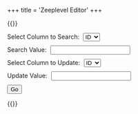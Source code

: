 +++
title = 'Zeeplevel Editor'
+++

{{<rawhtml>}}
<style>
    /* Ensure table and cells use the full width available */
    .gridjs-table {
        width: 100% !important;
        background-color: rgb(34, 34, 34);
        color: rgb(251, 199, 25);
    }

    /* Style the headers to support subscript properly */
    .gridjs-th {
        white-space: nowrap; /* Prevent text from wrapping */
        text-align: center;  /* Center align header text */
        min-width: 0px !important;
    }

    /* Style for subscript elements */
    .gridjs-th sub {
        font-size: 0.8em; /* Smaller font size for subscript */
        vertical-align: sub; /* Position subscript correctly */
    }

    /* Style for table cells */
    .gridjs-tr td {
        border: 1px solid #555555;
        white-space: nowrap; /* Prevent text from wrapping */
        overflow: hidden; /* Hide overflowing content */
        min-width: 0px !important;
    }

    .gridjs-tr td:hover {
        cursor: pointer;
        background-color: #777777;
    }

    /* Specific styles for the first 10 columns */
    .gridjs-tr td:nth-child(n+2):nth-child(-n+10) {
        max-width: 30px !important; /* Constrain the width */
        width: 30px;
        text-overflow: clip; /* Clip overflow text */
        padding-left: 2px;
        padding-right: 2px;
        font-size: 12px;
    }

    /* Center align text for columns starting from the 11th */
    .gridjs-tr td:nth-child(1), .gridjs-tr td:nth-child(n+11) {
        text-align: center;
        padding-left: 1px;
        padding-right: 1px;
    }

    .form-group {
        margin-bottom: 10px;
    }

    .form-group label {
        margin-right: 5px;
    }
</style>
<script src='https://unpkg.com/gridjs/dist/gridjs.umd.js'></script>
<script type="module">
    import { toolkist } from '/toolkist/toolkist.js';

    var currentFileName = "";
    var currentZeeplevel = null;
    var headers = [];

    function OnZeeplevelUploadedCallback(fileName, contents) {
        currentFileName = fileName;
        currentZeeplevel = new toolkist.game.Zeeplevel();
        currentZeeplevel.FromCSV(contents);
        console.log(currentZeeplevel);

        // Render the currentZeeplevel.blocks array into a table
        renderBlocksTable(currentZeeplevel.blocks);
    }

    function blocksToGridData(blocks) {
        return blocks.map(block => {
            return [
                block.blockID,
                block.position.x,
                block.position.y,
                block.position.z,
                block.euler.x,
                block.euler.y,
                block.euler.z,
                block.scale.x,
                block.scale.y,
                block.scale.z,
                ...block.paints, // Include each paint as a separate column
                ...block.options // Include each option as a separate column
            ];
        });
    }

    function onCellClickHandler(content, rowData, columnData) {
        let cellContent = content;
        let column = columnData.id;

        console.log(column + "," + cellContent);
    }

    let grid; // Variable to store the grid instance

function renderBlocksTable(blocks) {
    const headers = [
        { 
            id: 'id',
            name: gridjs.html('ID'),
            width: '50px',
            attributes: (cell, row, column) => ({
                'data-cell-content': cell,
                'onclick': () => onCellClickHandler(cell, row, column)
            })
        },
        { 
            id: 'posX', 
            name: gridjs.html('P<sub>x</sub>'),
            attributes: (cell, row, column) => ({
                'data-cell-content': cell,
                'onclick': () => onCellClickHandler(cell, row, column)
            })
        },
        { 
            id: 'posY', 
            name: gridjs.html('P<sub>y</sub>'),
            attributes: (cell, row, column) => ({
                'data-cell-content': cell,
                'onclick': () => onCellClickHandler(cell, row, column)
            })
        },
        { 
            id: 'posZ', 
            name: gridjs.html('P<sub>z</sub>'),
            attributes: (cell, row, column) => ({
                'data-cell-content': cell,
                'onclick': () => onCellClickHandler(cell, row, column)
            })
        },
        { 
            id: 'eulerX', 
            name: gridjs.html('R<sub>x</sub>'),
            attributes: (cell, row, column) => ({
                'data-cell-content': cell,
                'onclick': () => onCellClickHandler(cell, row, column)
            })
        },
        { 
            id: 'eulerY', 
            name: gridjs.html('R<sub>y</sub>'),
            attributes: (cell, row, column) => ({
                'data-cell-content': cell,
                'onclick': () => onCellClickHandler(cell, row, column)
            })
        },
        { 
            id: 'eulerZ', 
            name: gridjs.html('R<sub>z</sub>'),
            attributes: (cell, row, column) => ({
                'data-cell-content': cell,
                'onclick': () => onCellClickHandler(cell, row, column)
            })
        },
        { 
            id: 'scaleX', 
            name: gridjs.html('S<sub>x</sub>'),
            attributes: (cell, row, column) => ({
                'data-cell-content': cell,
                'onclick': () => onCellClickHandler(cell, row, column)
            })
        },
        { 
            id: 'scaleY', 
            name: gridjs.html('S<sub>y</sub>'),
            attributes: (cell, row, column) => ({
                'data-cell-content': cell,
                'onclick': () => onCellClickHandler(cell, row, column)
            })
        },
        { 
            id: 'scaleZ', 
            name: gridjs.html('S<sub>z</sub>'),
            attributes: (cell, row, column) => ({
                'data-cell-content': cell,
                'onclick': () => onCellClickHandler(cell, row, column)
            })
        },
        ...Array.from({ length: blocks[0].paints.length }, (_, i) => ({
            id: `paint${i + 1}`,
            name: gridjs.html(`P<sub>${i + 1}</sub>`),
            attributes: (cell, row, column) => ({
                'data-cell-content': cell,
                'onclick': () => onCellClickHandler(cell, row, column)
            })
        })),
        ...Array.from({ length: blocks[0].options.length }, (_, i) => ({
            id: `option${i + 1}`,
            name: gridjs.html(`O<sub>${i + 1}</sub>`),
            attributes: (cell, row, column) => ({
                'data-cell-content': cell,
                'onclick': () => onCellClickHandler(cell, row, column)
            })
        }))
    ];

    const data = blocksToGridData(blocks);

    if (grid) {
        // If grid already exists, update its configuration and re-render
        grid.updateConfig({
            columns: headers,
            data: data,
        }).forceRender();
    } else {
        // Initial rendering of the grid
        grid = new gridjs.Grid({
            columns: headers,
            data: data,
            pagination: {
                limit: 25
            },
            search: false,
            sort: false,
        }).render(document.getElementById('table-container'));
    }
}
    function updateZeeplevelData(searchColumn, searchValue, updateColumn, updateValue) {
    if (!currentZeeplevel || !currentZeeplevel.blocks) return;

    for (let i = 0; i < currentZeeplevel.blocks.length; i++) {
        let block = currentZeeplevel.blocks[i];
        let match = false;

        // Determine the value to check for a match
        let valueToCheck;
        switch (searchColumn) {
            case 'id':
                valueToCheck = block.blockID;
                break;
            case 'position.x':
                valueToCheck = block.position.x;
                break;
            case 'position.y':
                valueToCheck = block.position.y;
                break;
            case 'position.z':
                valueToCheck = block.position.z;
                break;
            case 'euler.x':
                valueToCheck = block.euler.x;
                break;
            case 'euler.y':
                valueToCheck = block.euler.y;
                break;
            case 'euler.z':
                valueToCheck = block.euler.z;
                break;
            case 'scale.x':
                valueToCheck = block.scale.x;
                break;
            case 'scale.y':
                valueToCheck = block.scale.y;
                break;
            case 'scale.z':
                valueToCheck = block.scale.z;
                break;
            // Add more cases as needed
            default:
                console.error(`Unknown search column: ${searchColumn}`);
                return;
        }

        // Check if the value matches
        if (String(valueToCheck) === searchValue) {
            match = true;
        }

        // If a match is found, update the corresponding value
        if (match) {
            switch (updateColumn) {
                case 'id':
                    currentZeeplevel.blocks[i].blockID = updateValue;
                    break;
                case 'position.x':
                    currentZeeplevel.blocks[i].position.x = parseFloat(updateValue);
                    break;
                case 'position.y':
                    currentZeeplevel.blocks[i].position.y = parseFloat(updateValue);
                    break;
                case 'position.z':
                    currentZeeplevel.blocks[i].position.z = parseFloat(updateValue);
                    break;
                case 'euler.x':
                    currentZeeplevel.blocks[i].euler.x = parseFloat(updateValue);
                    break;
                case 'euler.y':
                    currentZeeplevel.blocks[i].euler.y = parseFloat(updateValue);
                    break;
                case 'euler.z':
                    currentZeeplevel.blocks[i].euler.z = parseFloat(updateValue);
                    break;
                case 'scale.x':
                    currentZeeplevel.blocks[i].scale.x = parseFloat(updateValue);
                    break;
                case 'scale.y':
                    currentZeeplevel.blocks[i].scale.y = parseFloat(updateValue);
                    break;
                case 'scale.z':
                    currentZeeplevel.blocks[i].scale.z = parseFloat(updateValue);
                    break;
                // Add more cases as needed
                default:
                    console.error(`Unknown update column: ${updateColumn}`);
                    return;
            }
        }
    }

    // Update the grid with the new data
    renderBlocksTable(currentZeeplevel.blocks);
}

    $(document).ready(function() {
        const uploadFileButton = toolkist.html.CreateTextFileInput('uploadZeepfileButton', "Upload Zeeplevel", '', OnZeeplevelUploadedCallback);
        $('.standardLeftPanel').append(uploadFileButton);

        $('#copyToClipboardButton').on('click', function() {
            toolkist.fs.CopyToClipboard(zeeplevelToExport.ToCSV());
        });

        $('#downloadToZeeplevelButton').on('click', function() {
            toolkist.fs.DirectDownload(toolkistImage.name + ".zeeplevel", zeeplevelToExport.ToCSV());
        });

        $('#editForm').on('submit', function(event) {
            event.preventDefault();
            const searchColumn = $('#searchColumn').val();
            const searchValue = $('#searchValue').val();
            const updateColumn = $('#updateColumn').val();
            const updateValue = $('#updateValue').val();

            updateZeeplevelData(searchColumn, searchValue, updateColumn, updateValue);
        });
    });
</script>

<div id='content' class='flex_content'>
    <div class='standardLeftPanel'></div>
    <div class='standardPagePanel'>
        <form id="editForm">
            <div class="form-group">
                <label for="searchColumn">Select Column to Search:</label>
                <select id="searchColumn" required>
                    <option value="id">ID</option>
                    <option value="position.x">P<sub>x</sub></option>
                    <option value="position.y">P<sub>y</sub></option>
                    <option value="position.z">P<sub>z</sub></option>
                    <option value="euler.x">R<sub>x</sub></option>
                    <option value="euler.y">R<sub>y</sub></option>
                    <option value="euler.z">R<sub>z</sub></option>
                    <option value="scale.x">S<sub>x</sub></option>
                    <option value="scale.y">S<sub>y</sub></option>
                    <option value="scale.z">S<sub>z</sub></option>
                    <!-- Add more options as needed -->
                </select>
            </div>
            <div class="form-group">
                <label for="searchValue">Search Value:</label>
                <input type="text" id="searchValue" required>
            </div>
            <div class="form-group">
                <label for="updateColumn">Select Column to Update:</label>
                <select id="updateColumn" required>
                    <option value="id">ID</option>
                    <option value="position.x">P<sub>x</sub></option>
                    <option value="position.y">P<sub>y</sub></option>
                    <option value="position.z">P<sub>z</sub></option>
                    <option value="euler.x">R<sub>x</sub></option>
                    <option value="euler.y">R<sub>y</sub></option>
                    <option value="euler.z">R<sub>z</sub></option>
                    <option value="scale.x">S<sub>x</sub></option>
                    <option value="scale.y">S<sub>y</sub></option>
                    <option value="scale.z">S<sub>z</sub></option>
                    <!-- Add more options as needed -->
                </select>
            </div>
            <div class="form-group">
                <label for="updateValue">Update Value:</label>
                <input type="text" id="updateValue" required>
            </div>
            <button type="submit">Go</button>
        </form>
        <div id='table-container'></div>
    </div>
</div>
{{</rawhtml>}}
